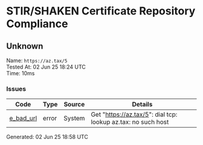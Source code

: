 # STIR/SHAKEN Certificate Repository Compliance

## Unknown

Name: `https://az.tax/5`\
Tested At: 02 Jun 25 18:24 UTC\
Time: 10ms

### Issues

| Code | Type | Source | Details |
|------|------|--------|---------|
| [e_bad_url](../../ISSUES/e_bad_url/README.md) | error | System | Get "https://az.tax/5": dial tcp: lookup az.tax: no such host |

Generated: 02 Jun 25 18:58 UTC